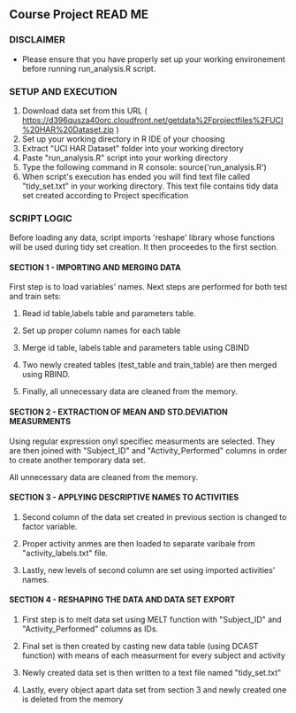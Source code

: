 Course Project READ ME
------------------------

### DISCLAIMER

* Please ensure that you have properly set up your working environement before running run_analysis.R script. 

### SETUP AND EXECUTION

1. Download data set from this URL ( https://d396qusza40orc.cloudfront.net/getdata%2Fprojectfiles%2FUCI%20HAR%20Dataset.zip )
2. Set up your working directory in R IDE of your choosing
3. Extract "UCI HAR Dataset" folder into your working directory
4. Paste "run_analysis.R" script into your working directory
5. Type the following command in R console:
        source('run_analysis.R')
6. When script's execution has ended you will find text file called "tidy_set.txt" in your working directory. This text file contains tidy data set created according to Project specification


### SCRIPT LOGIC

Before loading any data, script imports 'reshape' library whose functions will be used during tidy set creation. It then proceedes to the first section.

#### SECTION 1 - IMPORTING AND MERGING DATA

First step is to load variables' names. Next steps are performed for both test and train sets:

1. Read id table,labels table and parameters table.

2. Set up proper column names for each table

3. Merge id table, labels table and parameters table using CBIND

4. Two newly created tables (test_table and train_table) are then merged using RBIND.

5. Finally, all unnecessary data are cleaned from the memory.

#### SECTION 2 - EXTRACTION OF MEAN AND STD.DEVIATION MEASURMENTS

Using regular expression onyl specifiec measurments are selected. They are then joined with "Subject_ID" and "Activity_Performed" columns in order to create another temporary data set.

All unnecessary data are cleaned from the memory.

#### SECTION 3 - APPLYING DESCRIPTIVE NAMES TO ACTIVITIES

1. Second column of the data set created in previous section is changed to factor variable.

2. Proper activity anmes are then loaded to separate varibale from "activity_labels.txt" file.

3. Lastly, new levels of second column are set using imported activities' names.

#### SECTION 4 - RESHAPING THE DATA AND DATA SET EXPORT

1. First step is to melt data set using MELT function with "Subject_ID" and "Activity_Performed" columns as IDs. 

2. Final set is then created by casting new data table (using DCAST function) with means of each measurment for every subject and activity

3. Newly created data set is then written to a text file named "tidy_set.txt"

4. Lastly, every object apart data set from section 3 and newly created one is deleted from the memory

